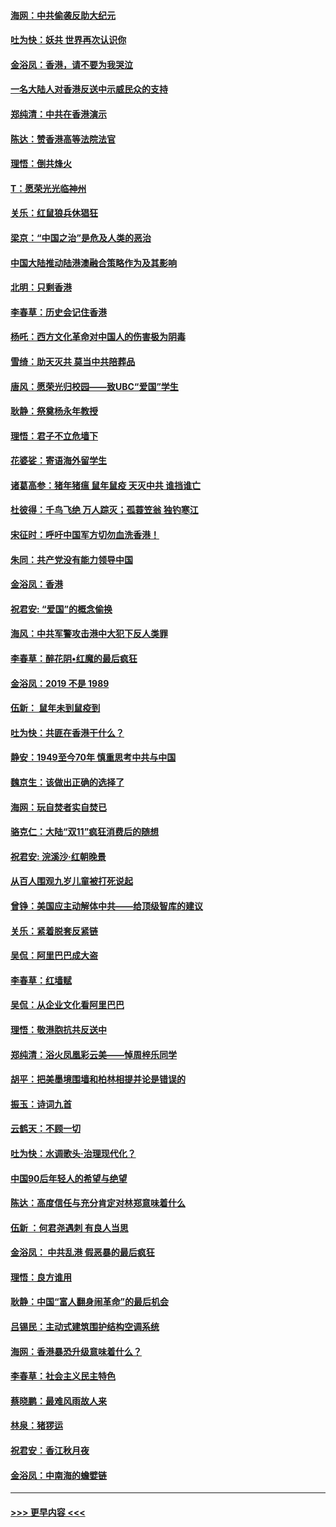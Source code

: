 #### [海网：中共偷袭反助大纪元](../pages/nsc993/n11673515.md?t=11222133) 
#### [吐为快：妖共 世界再次认识你](../pages/nsc993/n11673506.md?t=11222133) 
#### [金浴凤：香港，请不要为我哭泣](../pages/nsc993/n11673248.md?t=11222133) 
#### [一名大陆人对香港反送中示威民众的支持](../pages/nsc993/n11672615.md?t=11222133) 
#### [郑纯清：中共在香港演示](../pages/nsc993/n11670539.md?t=11222133) 
#### [陈达：赞香港高等法院法官](../pages/nsc993/n11669542.md?t=11222133) 
#### [理悟：倒共烽火](../pages/nsc993/n11668844.md?t=11222133) 
#### [T：愿荣光光临神州](../pages/nsc993/n11668421.md?t=11222133) 
#### [关乐：红鼠狼兵休猖狂](../pages/nsc993/n11668378.md?t=11222133) 
#### [梁京：“中国之治”是危及人类的恶治](../pages/nsc993/n11668328.md?t=11222133) 
#### [中国大陆推动陆港澳融合策略作为及其影响](../pages/nsc993/n11668157.md?t=11222133) 
#### [北明：只剩香港](../pages/nsc993/n11668002.md?t=11222133) 
#### [李春草：历史会记住香港](../pages/nsc993/n11667927.md?t=11222133) 
#### [杨吒：西方文化革命对中国人的伤害极为阴毒](../pages/nsc993/n11664521.md?t=11222133) 
#### [雪绮：助天灭共 莫当中共陪葬品](../pages/nsc993/n11662650.md?t=11222133) 
#### [唐风：愿荣光归校园——致UBC“爱国”学生](../pages/nsc993/n11662194.md?t=11222133) 
#### [耿静：祭奠杨永年教授](../pages/nsc993/n11662514.md?t=11222133) 
#### [理悟：君子不立危墙下](../pages/nsc993/n11662172.md?t=11222133) 
#### [花婆娑：寄语海外留学生](../pages/nsc993/n11662121.md?t=11222133) 
#### [诸葛高参：猪年猪瘟 鼠年鼠疫 天灭中共 谁挡谁亡](../pages/nsc993/n11661980.md?t=11222133) 
#### [杜彼得：千鸟飞绝 万人踪灭；孤蓑笠翁 独钓寒江](../pages/nsc993/n11661170.md?t=11222133) 
#### [宋征时：呼吁中国军方切勿血洗香港！](../pages/nsc993/n11415318.md?t=11222133) 
#### [朱同：共产党没有能力领导中国](../pages/nsc993/n11660421.md?t=11222133) 
#### [金浴凤：香港](../pages/nsc993/n11660419.md?t=11222133) 
#### [祝君安: “爱国”的概念偷换](../pages/nsc993/n11659706.md?t=11222133) 
#### [海风：中共军警攻击港中大犯下反人类罪](../pages/nsc993/n11659632.md?t=11222133) 
#### [李春草：醉花阴•红魔的最后疯狂](../pages/nsc993/n11659287.md?t=11222133) 
#### [金浴凤：2019 不是 1989](../pages/nsc993/n11657663.md?t=11222133) 
#### [伍新： 鼠年未到鼠疫到](../pages/nsc993/n11655098.md?t=11222133) 
#### [吐为快：共匪在香港干什么？](../pages/nsc993/n11654891.md?t=11222133) 
#### [静安：1949至今70年 慎重思考中共与中国](../pages/nsc993/n11651244.md?t=11222133) 
#### [魏京生：该做出正确的选择了](../pages/nsc993/n11653084.md?t=11222133) 
#### [海网：玩自焚者实自焚已](../pages/nsc993/n11652423.md?t=11222133) 
#### [骆克仁：大陆“双11”疯狂消费后的随想](../pages/nsc993/n11652305.md?t=11222133) 
#### [祝君安: 浣溪沙·红朝晚景](../pages/nsc993/n11652258.md?t=11222133) 
#### [从百人围观九岁儿童被打死说起](../pages/nsc993/n11651030.md?t=11222133) 
#### [曾铮：美国应主动解体中共——给顶级智库的建议](../pages/nsc993/n11649888.md?t=11222133) 
#### [关乐：紧着脱套反紧链](../pages/nsc993/n11649069.md?t=11222133) 
#### [吴侃：阿里巴巴成大盗](../pages/nsc993/n11645523.md?t=11222133) 
#### [李春草：红墙赋](../pages/nsc993/n11646389.md?t=11222133) 
#### [吴侃：从企业文化看阿里巴巴](../pages/nsc993/n11645476.md?t=11222133) 
#### [理悟：敬港胞抗共反送中](../pages/nsc993/n11645466.md?t=11222133) 
#### [郑纯清：浴火凤凰彩云美——悼周梓乐同学](../pages/nsc993/n11645155.md?t=11222133) 
#### [胡平：把美墨境围墙和柏林相提并论是错误的](../pages/nsc993/n11645134.md?t=11222133) 
#### [振玉：诗词九首](../pages/nsc993/n11644081.md?t=11222133) 
#### [云鹤天：不顾一切](../pages/nsc993/n11643508.md?t=11222133) 
#### [吐为快：水调歌头·治理现代化？](../pages/nsc993/n11643485.md?t=11222133) 
#### [中国90后年轻人的希望与绝望](../pages/nsc993/n11642317.md?t=11222133) 
#### [陈达：高度信任与充分肯定对林郑意味着什么](../pages/nsc993/n11641441.md?t=11222133) 
#### [伍新 ：何君尧遇刺 有良人当思](../pages/nsc993/n11641503.md?t=11222133) 
#### [金浴凤： 中共乱港  假恶暴的最后疯狂](../pages/nsc993/n11641495.md?t=11222133) 
#### [理悟：良方谁用](../pages/nsc993/n11641463.md?t=11222133) 
#### [耿静：中国“富人翻身闹革命”的最后机会](../pages/nsc993/n11640655.md?t=11222133) 
#### [吕锡民：主动式建筑围护结构空调系统](../pages/nsc993/n11640168.md?t=11222133) 
#### [海网：香港暴恐升级意味着什么？](../pages/nsc993/n11635904.md?t=11222133) 
#### [李春草：社会主义民主特色](../pages/nsc993/n11634657.md?t=11222133) 
#### [蔡晓鹏：最难风雨故人来](../pages/nsc993/n11633145.md?t=11222133) 
#### [林泉：猪猡运](../pages/nsc993/n11631469.md?t=11222133) 
#### [祝君安：香江秋月夜](../pages/nsc993/n11631440.md?t=11222133) 
#### [金浴凤：中南海的蟾嬖链](../pages/nsc993/n11631290.md?t=11222133) 

----
#### [ >>> 更早内容 <<< ](../indexes/nsc993-earlier.md)
